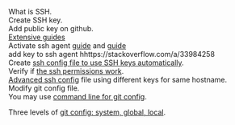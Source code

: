 What is SSH.  
Create SSH key.  
Add public key on github.  
[Extensive guides](https://stackoverflow.com/questions/2643502/git-how-to-solve-permission-denied-publickey-error-when-using-git)  
Activate ssh agent [guide](https://stackoverflow.com/a/33984258)  and [guide](https://stackoverflow.com/a/17848593)  
add key to ssh agent hhttps://stackoverflow.com/a/33984258  
Create [ssh config file to use SSH keys automatically](https://serverfault.com/a/262633).  
Verify if [the ssh permissions work](https://superuser.com/a/232406).  
[Advanced ssh config](https://superuser.com/a/1519694) file using different keys for same hostname.  
Modify git config file.  
You may use [command line for git config](https://superuser.com/a/912281).  

Three levels of [git config: system, global, local](https://stackoverflow.com/a/16682441).  
